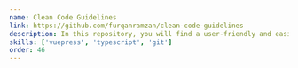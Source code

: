 ```yaml
---
name: Clean Code Guidelines
link: https://github.com/furqanramzan/clean-code-guidelines
description: In this repository, you will find a user-friendly and easily adaptable static site created using VuePress, a simple yet powerful static site generator based on Vue.js. Immerse yourself in the realm of effortless documentation, blogs, and websites that have been skillfully crafted with the straightforwardness of VuePress and the versatility of Vue.js. Delve into this project to uncover how VuePress streamlines the process of creating and delivering content.
skills: ['vuepress', 'typescript', 'git']
order: 46
---
```

